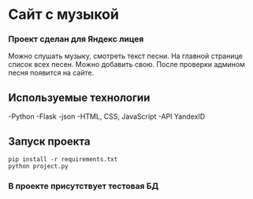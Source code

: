 # Сайт с музыкой

### Проект сделан для Яндекс лицея

Можно слушать музыку, смотреть текст песни.
На главной странице список всех песен.
Можно добавить свою.
После проверки админом песня появится на сайте.

## Используемые технологии

-Python
-Flask
-json
-HTML, CSS, JavaScript
-API YandexID

## Запуск проекта
```
pip install -r requirements.txt
python project.py
```
### В проекте присутствует тестовая БД